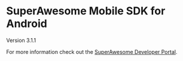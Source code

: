 SuperAwesome Mobile SDK for Android
===================================

Version 3.1.1

For more information check out the [SuperAwesome Developer Portal](http://developers.superawesome.tv/docs/androidsdk).
